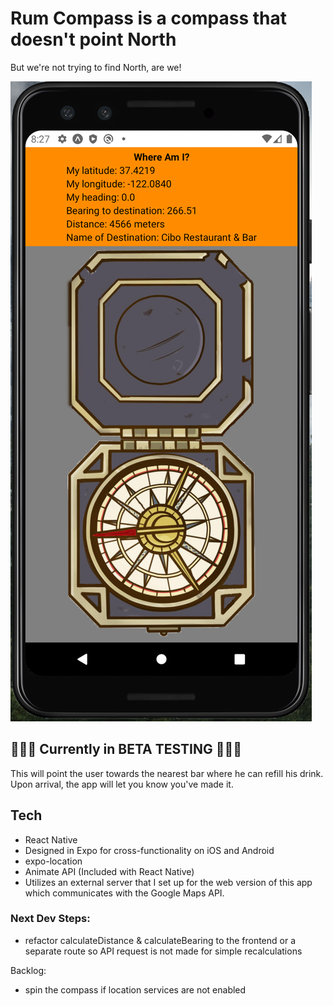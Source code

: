 # Rum Compass is a compass that doesn't point North

But we're not trying to find North, are we!

![Alt text](/screen-shot_details.png "Screenshot")

## 🧪🧪🧪 Currently in BETA TESTING 🧪🧪🧪
This will point the user towards the nearest bar where he can refill his drink.
Upon arrival, the app will let you know you've made it.

## Tech

- React Native
- Designed in Expo for cross-functionality on iOS and Android
- expo-location
- Animate API (Included with React Native)
- Utilizes an external server that I set up for the web version of this app which communicates with the Google Maps API.

### Next Dev Steps:

- refactor calculateDistance & calculateBearing to the frontend or a separate route so API request is not made for simple recalculations

Backlog:
- spin the compass if location services are not enabled